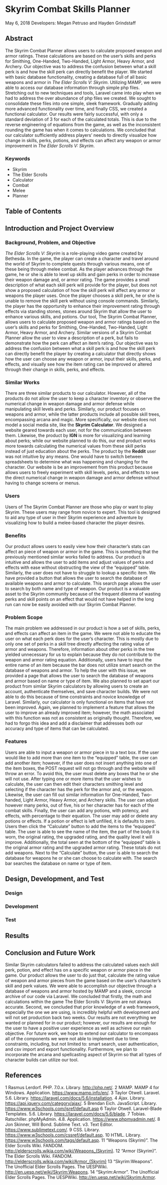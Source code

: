 # Skyrim Combat Skills Planner
May 6, 2018
Developers: Megan Petruso and Hayden Grindstaff


## Abstract
The Skyrim Combat Planner allows users to calculate proposed weapon and armor ratings. These calculations are based on the user’s skills and perks for Smithing, One-Handed, Two-Handed, Light Armor, Heavy Armor, and Archery. Our objective was to address the confusion between what a skill perk is and how the skill perk can directly benefit the player. We started with basic database functionality, creating a database full of all basic weapons and armor in *The Elder Scrolls V: Skyrim*. Utilizing MAMP, we were able to access our database information through simple php files. Stretching out to new techniques and tools, Laravel came into play when we had to address the over abundance of php files we created. We sought to consolidate these files into one simple, sleek framework. Gradually adding more advanced functionality over time, and finally CSS, we created a functional calculator. Our results were fairly successful, with only a standard deviation of 3 for each of the calculated totals. This is due to the reverse engineering of equations from the game, as well as the inconsistent rounding the game has when it comes to calculations. We concluded that our calculator sufficiently address players’ needs to directly visualize how change in skills, perks, potions, and effects can affect any weapon or armor improvement in *The Elder Scrolls V: Skyrim*. 
### Keywords
- Skyrim
- The Elder Scrolls
- Calculator
- Combat
- Melee
- Planner


## Table of Contents



## Introduction and Project Overview

### Background, Problem, and Objective
*The Elder Scrolls V: Skyrim* is a role-playing video game created by Bethesda. In the game, the player can create a character and travel around the world of Skyrim to complete quests through various means, one of these being through melee combat. As the player advances through the game, he or she is able to level up skills and gain perks in order to increase their weapon damage and, or armor rating. The game provides a small description of what each skill perk will provide for the player, but does not show a proposed calculation of how the skill perk will affect any armor or weapons the player uses. Once the player chooses a skill perk, he or she is unable to remove the skill perk without using console commands. Similarly, the player has the opportunity to enhance their improvement rating through effects via standing stones, stones around Skyrim that allow the user to enhance various skills, and potions. Our tool, The Skyrim Combat Planner, allows users to calculate proposed weapon and armor ratings based on the user’s skills and perks for Smithing, One-Handed, Two-Handed, Light Armor, Heavy Armor, and Archery. Similar versions of a Skyrim Combat Planner allow the user to view a description of a perk, but fails to demonstrate how the perk can affect an item’s rating. Our objective was to address the confusion between what a skill perk is and how the skill perk can directly benefit the player by creating a calculator that directly shows how the user can choose any weapon or armor, input their skills, perks, and effects, and visually see how the item rating can be improved or altered through their change in skills, perks, and effects.

### Similar Works
There are three similar products to our calculator. However, all of the products do not allow the user to keep a character inventory or observe the numerical change in weapon damage and armor defense while manipulating skill levels and perks. Similarly, our product focuses on weapons and armor, while the latter products include all possible skill trees, encompassing arcana and magic. More specifically, our website does not model a social media site, like the **Skyrim Calculator**. We designed a website geared towards each user, not for the communication between them. Likewise, the product by **IGN** is more for visualizing and learning about perks; while our website planned to do this, our end product works more towards calculating the numerical values from these skill perks instead of just education about the perks. The product by the **Reddit** user was not intuitive by any means. One would have to switch between spreadsheets to determine what was happening and changing for the character. Our website is be an improvement from this product because allows users to freely experiment with skill levels, perks, and effects to see the direct numerical change in weapon damage and armor defense without having to change screens or menus.

### Users
Users of The Skyrim Combat Planner are those who play or want to play Skyrim. These users may range from novice to expert. This tool is designed to aid any type of user in their Skyrim experience and adventure by visualizing how to build a melee-based character the player desires.

### Benefits
Our product allows users to easily view how their character’s stats can affect an piece of weapon or armor in the game. This is something that the previously mentioned similar works failed to address. Our product is intuitive and allows the user to add items and adjust values of perks and effects with ease without obstructing the view of the “equipped” table. Similarly, the user does not have to struggle to lookup a specific item. We have provided a button that allows the user to search the database of available weapons and armor to calculate. This search page allows the user to search by both name and type of weapon. Our product is a valuable asset to the Skyrim community because of the frequent dilemma of wasting perks and skill points on an effect that would not have helped in the long run can now be easily avoided with our Skyrim Combat Planner.

### Problem Scope
The main problem we addressed in our product is how a set of skills, perks, and effects can affect an item in the game. We were not able to educate the user on what each perk does for the user’s character. This is mostly due to only one set of perks in a skill tree directly affecting the rating value of armor and weapons. Therefore, information about other perks in the tree yielded unnecessary for us to explain because they do not contribute to the weapon and armor rating equation. Additionally, users have to input the entire name of an item because the bar does not utilize smart search on the database of weapons and armor. To help the user with this issue, we provided a page that allows the user to search the database of weapons and armor based on name or type of item. We also planned to set apart our product from similar Skyrim calculators by allowing users to create an account, authenticate themselves, and save character builds. We were not able to do this because of time constraints and novice knowledge of Laravel. Similarly, our calculator is only functional on items that have not been improved. Again, we planned to implement a feature that allows the user to improve an already improved item; however, the math associated with this function was not as consistent as originally thought. Therefore, we had to forgo this idea and add a disclaimer that addresses both our accuracy and type of items that can be calculated.

### Features
Users are able to input a weapon or armor piece in to a text box. If the user would like to add more than one item to the “equipped” table, the user can add another item; however, if the user does not insert anything into one of the item boxes, the POST request will not go through and the website will throw an error. To avoid this, the user must delete any boxes that he or she will not use. After typing one or more items that the user wishes to calculate, the user can then edit their characters smithing level and selecting if the character has the perk for the armor and, or the weapon. Likewise, the user can fill out similar information for One-Handed, Two-handed, Light Armor, Heavy Armor, and Archery skills. The user can adjust however many perks, out of five, his or her character has for each of the combat skills. Finally, the user can add any potions, with potency, and effects, with percentage to their equation. The user may add or delete any potions or effects. If a potion or effect is left unfilled, it is defaults to zero. Users then click the “Calculate” button to add the items to the “equipped” table. The user is able to see the name of the item, the part of the body it is worn, the original rating, the upgraded rating, and the quality level it will improve. Additionally, the total seen at the bottom of the “equipped” table is the original armor rating and the upgraded armor rating. These totals do not add weapons. Next to the “Calculate” button, the user is able to search the database for weapons he or she can choose to calculate with. The search bar searches the database on name or type of item.


## Design, Development, and Test

### Design

### Development

### Test


## Results


## Conclusion and Future Work
Similar Skyrim calculators failed to address the calculated values each skill perk, potion, and effect has on a specific weapon or armor piece in the game. Our product allows the user to do just that, calculate the rating value of weapon and armor pieces from the game based on the user’s character’s skill and perk values. We were able to accomplish our objective through a database of weapons and armor hosted by MAMP and a sleek, concise archive of our code via Laravel. We concluded that firstly, the math and calculations within the game The Elder Scrolls V: Skyrim are not always accurate. Second, we concluded that prior knowledge of a web framework, especially the one we are using, is incredibly helpful with development and will not set production back two weeks. Our results are not everything we wanted or planned for in our product; however, our results are enough for the user to have a positive user experience as well as achieve our main objective. For future work, we hope to extend our calculator to encompass all of the components we were not able to implement due to time constraints, including, but not limited to: smart search, user authentication, and csv import and export functionality. Furthermore, we plan to incorporate the arcana and spellcasting aspect of Skyrim so that all types of character builds can utilize our tool.


## References
1 Rasmus Lerdorf. PHP. 7.0.x. Library. http://php.net/.
2 MAMP. MAMP 4 for Windows. Application. https://www.mamp.info/en/.
3 Taylor Otwell. Laravel. 5.6. Library. https://laravel.com/docs/5.6/installation.
4 Ajax. Library. https://api.jquery.com/category/ajax/.
5 Brendan Eich. JavaScript. Library. https://www.w3schools.com/jsref/default.asp
6 Taylor Otwell. Laravel-Blade Templates. 5.6. Library. https://laravel.com/docs/5.6/blade.
7 Tobias. Ratschiller. phpMyAdmin. 4.8. Application. https://www.phpmyadmin.net/.
8 Jon Skinner, Will Bond. Sublime Text. v3. Text Editor. https://www.sublimetext.com/.
9 CSS. Library. https://www.w3schools.com/cssref/default.asp.
10 HTML. Library. https://www.w3schools.com/tags/default.asp.
11 “Weapons (Skyrim)”. The Elder Scrolls Wiki. FANDOM. http://elderscrolls.wikia.com/wiki/Weapons_(Skyrim).
12 “Armor (Skyrim)”. The Elder Scrolls Wiki. FANDOM. http://elderscrolls.wikia.com/wiki/Armor_(Skyrim)
13 “Skyrim:Weapons”. The Unofficial Elder Scrolls Pages. The UESPWiki. http://en.uesp.net/wiki/Skyrim:Weapons.
14 “Skyrim:Armor”. The Unofficial Elder Scrolls Pages. The UESPWiki. http://en.uesp.net/wiki/Skyrim:Armor.
